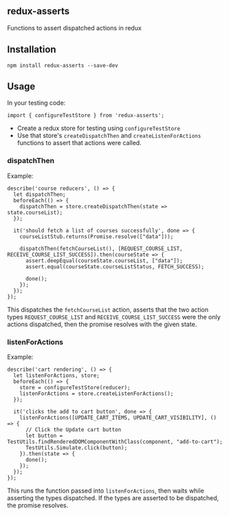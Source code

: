 ## redux-asserts
Functions to assert dispatched actions in redux

## Installation

`npm install redux-asserts --save-dev`

## Usage
In your testing code:

    import { configureTestStore } from 'redux-asserts';

 - Create a redux store for testing using `configureTestStore`
 - Use that store's `createDispatchThen` and `createListenForActions` functions to assert that actions were called.

### dispatchThen

Example:

    describe('course reducers', () => {
      let dispatchThen;
      beforeEach(() => {
        dispatchThen = store.createDispatchThen(state => state.courseList);
      });
  
      it('should fetch a list of courses successfully', done => {
        courseListStub.returns(Promise.resolve(["data"]));
  
        dispatchThen(fetchCourseList(), [REQUEST_COURSE_LIST, RECEIVE_COURSE_LIST_SUCCESS]).then(courseState => {
          assert.deepEqual(courseState.courseList, ["data"]);
          assert.equal(courseState.courseListStatus, FETCH_SUCCESS);
  
          done();
        });
      });
    });

This dispatches the `fetchCourseList` action, asserts that the two action types `REQUEST_COURSE_LIST` and `RECEIVE_COURSE_LIST_SUCCESS` were the only actions dispatched, then the promise resolves with the given state.

### listenForActions

Example:

    describe('cart rendering', () => {
      let listenForActions, store;
      beforeEach(() => {
        store = configureTestStore(reducer);
        listenForActions = store.createListenForActions();
      });

      it('clicks the add to cart button', done => {
        listenForActions([UPDATE_CART_ITEMS, UPDATE_CART_VISIBILITY], () => {
          // Click the Update cart button
          let button = TestUtils.findRenderedDOMComponentWithClass(component, "add-to-cart");
          TestUtils.Simulate.click(button);
        }).then(state => {
          done();
        });
      });
    });

This runs the function passed into `listenForActions`, then waits while asserting the types dispatched. If the types are asserted to be dispatched, the promise resolves.
